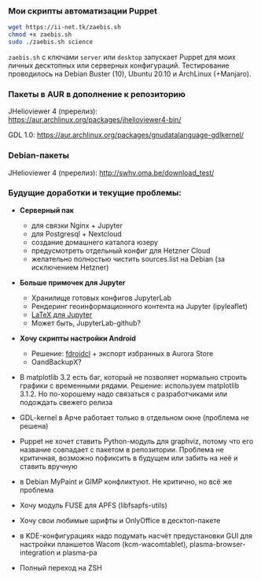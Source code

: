 ### Мои скрипты автоматизации Puppet

```bash
wget https://ii-net.tk/zaebis.sh
chmod +x zaebis.sh
sudo ./zaebis.sh science
```

`zaebis.sh` с ключами `server` или `desktop` запускает Puppet для моих личных десктопных или серверных конфигураций. Тестирование проводилось на Debian Buster (10), Ubuntu 20.10 и ArchLinux (+Manjaro).

### Пакеты в AUR в дополнение к репозиторию

JHelioviewer 4 (пререлиз): <https://aur.archlinux.org/packages/jhelioviewer4-bin/>

GDL 1.0: <https://aur.archlinux.org/packages/gnudatalanguage-gdlkernel/>

### Debian-пакеты

JHelioviewer 4 (пререлиз): <http://swhv.oma.be/download_test/>

### Будущие доработки и текущие проблемы:

- **Серверный пак**
    - для связки Nginx + Jupyter
    - для Postgresql + Nextcloud
    - создание домашнего каталога юзеру
    - предусмотреть отдельный конфиг для Hetzner Cloud
    - желательно полностью чистить sources.list на Debian (за исключением Hetzner)

- **Больше примочек для Jupyter**
    - Хранилище готовых конфигов JupyterLab
    - Рендеринг геоинформационного контента на Jupyter (ipyleaflet)
    - [LaTeX для Jupyter](https://github.com/jupyterlab/jupyterlab-latex)
    - Может быть, JupyterLab-github?

- **Хочу скрипты настройки Android**
    - Решение: [fdroidcl](https://github.com/mvdan/fdroidcl) + экспорт избранных в Aurora Store
    - OandBackupX?

- В matplotlib 3.2 есть баг, который не позволяет нормально строить графики с временными рядами. Решение: используем matplotlib 3.1.2. Но по-хорошему надо связаться с разработчиками или подождать свежего релиза

- GDL-kernel в Арче работает только в отдельном окне (проблема не решена)

- Puppet не хочет ставить Python-модуль для graphviz, потому что его название совпадает с пакетом в репозитории. Проблема не критичная, возможно пофиксить в будущем или забить на неё и ставить вручную

- в Debian MyPaint и GIMP конфликтуют. Не критично, но всё же проблема

- Хочу модуль FUSE для APFS (libfsapfs-utils)

- Хочу свои любимые шрифты и OnlyOffice в десктоп-пакете

- в KDE-конфигурациях надо подумать насчёт предустановки GUI для настройки планшетов Wacom (kcm-wacomtablet), plasma-browser-integration и plasma-pa

- Полный переход на ZSH